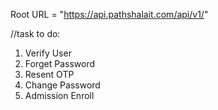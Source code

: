 Root URL = "https://api.pathshalait.com/api/v1/"

//task to do:
1. Verify User
2. Forget Password
3. Resent OTP
4. Change Password
6. Admission Enroll
